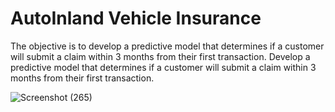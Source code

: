 # AutoInland Vehicle Insurance
The objective  is to develop a predictive model that determines if a customer will submit a claim within 3 months from their first transaction. Develop a predictive model that determines if a customer will submit a claim within 3 months from their first transaction.


![Screenshot (265)](https://user-images.githubusercontent.com/70781289/161562300-d461f57d-2dce-4f3d-8e19-15d44aaeb327.png)

